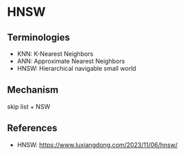 # HNSW

## Terminologies

- KNN: K-Nearest Neighbors
- ANN: Approximate Nearest Neighbors
- HNSW: Hierarchical navigable small world

## Mechanism

skip list + NSW

## References
- HNSW: https://www.luxiangdong.com/2023/11/06/hnsw/